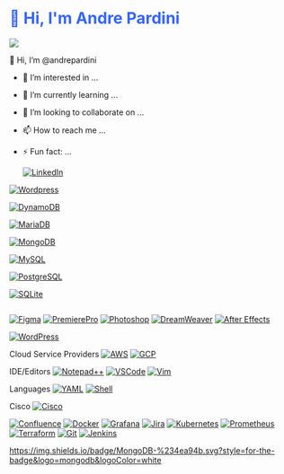 

<h1><span style="color: #3366ff;">👋 Hi, I'm Andre Pardini</span></h1>

<a href=#><img src="https://user-images.githubusercontent.com/507615/90595977-95e70e80-e220-11ea-864a-6a61adaff212.png"></a>

👋 Hi, I’m @andrepardini
- 👀 I’m interested in ...
- 🌱 I’m currently learning ...
- 💞️ I’m looking to collaborate on ...
- 📫 How to reach me ...
- ⚡ Fun fact: ...



  <a href=#><img alt ="LinkedIn" src="https://img.shields.io/badge/linkedin-%230077B5.svg?style=for-the-badge&logo=linkedin&logoColor=white"></a>



<a href="#"><img alt="Wordpress" src="https://img.shields.io/badge/Wordpress-21759B?style=for-the-badge&logo=wordpress&logoColor=white"></a>

<a href="#"><img alt="DynamoDB" src="https://img.shields.io/badge/Amazon%20DynamoDB-4053D6?style=for-the-badge&logo=Amazon%20DynamoDB&logoColor=white"></a>

<a href=#><img alt ="MariaDB" src="https://img.shields.io/badge/MariaDB-003545?style=for-the-badge&logo=mariadb&logoColor=white"></a>

<a href=#><img alt ="MongoDB" src="https://img.shields.io/badge/MongoDB-%234ea94b.svg?style=for-the-badge&logo=mongodb&logoColor=white"></a>

<a href=#><img alt ="MySQL" src="https://img.shields.io/badge/mysql-%2300f.svg?style=for-the-badge&logo=mysql&logoColor=white"></a>

<a href=#><img alt ="PostgreSQL" src="https://img.shields.io/badge/postgres-%23316192.svg?style=for-the-badge&logo=postgresql&logoColor=white"></a>

<a href=#><img alt ="SQLite" src="https://img.shields.io/badge/sqlite-%2307405e.svg?style=for-the-badge&logo=sqlite&logoColor=white"></a>

<a href=#><img alt ="" src=""></a>

<a href=#><img alt ="Figma" src="https://img.shields.io/badge/figma-%23F24E1E.svg?style=for-the-badge&logo=figma&logoColor=white"></a>
<a href=#><img alt ="PremierePro" src="https://img.shields.io/badge/Adobe%20Premiere%20Pro-9999FF.svg?style=for-the-badge&logo=Adobe%20Premiere%20Pro&logoColor=white"></a>
<a href=#><img alt ="Photoshop" src="https://img.shields.io/badge/adobe%20photoshop-%2331A8FF.svg?style=for-the-badge&logo=adobe%20photoshop&logoColor=white"></a>
<a href=#><img alt ="DreamWeaver" src="https://img.shields.io/badge/Adobe%20Dreamweaver-FF61F6.svg?style=for-the-badge&logo=Adobe%20Dreamweaver&logoColor=white"></a>
<a href=#><img alt ="After Effects" src="https://img.shields.io/badge/Adobe%20After%20Effects-9999FF.svg?style=for-the-badge&logo=Adobe%20After%20Effects&logoColor=white"></a>

<a href=#><img alt ="WordPress" src="https://img.shields.io/badge/WordPress-%23117AC9.svg?style=for-the-badge&logo=WordPress&logoColor=white"></a>

Cloud Service Providers
<a href=#><img alt ="AWS" src="https://img.shields.io/badge/AWS-%23FF9900.svg?style=for-the-badge&logo=amazon-aws&logoColor=white"></a>
<a href=#><img alt ="GCP" src="https://img.shields.io/badge/GoogleCloud-%234285F4.svg?style=for-the-badge&logo=google-cloud&logoColor=white"></a>

IDE/Editors
<a href=#><img alt ="Notepad++" src="https://img.shields.io/badge/Notepad++-90E59A.svg?style=for-the-badge&logo=notepad%2b%2b&logoColor=black"></a>
<a href=#><img alt ="VSCode" src="https://img.shields.io/badge/Visual%20Studio%20Code-0078d7.svg?style=for-the-badge&logo=visual-studio-code&logoColor=white"></a>
<a href=#><img alt ="Vim" src="https://img.shields.io/badge/VIM-%2311AB00.svg?style=for-the-badge&logo=vim&logoColor=white"></a>

Languages
<a href=#><img alt ="YAML" src="https://img.shields.io/badge/yaml-%23ffffff.svg?style=for-the-badge&logo=yaml&logoColor=151515"></a>
<a href=#><img alt ="Shell" src="https://img.shields.io/badge/shell_script-%23121011.svg?style=for-the-badge&logo=gnu-bash&logoColor=white"></a>

Cisco
<a href=#><img alt ="Cisco" src="https://img.shields.io/badge/cisco-%23049fd9.svg?style=for-the-badge&logo=cisco&logoColor=black"></a>


<a href=#><img alt ="Confluence" src="https://img.shields.io/badge/confluence-%23172BF4.svg?style=for-the-badge&logo=confluence&logoColor=white"></a>
<a href=#><img alt ="Docker" src="https://img.shields.io/badge/docker-%230db7ed.svg?style=for-the-badge&logo=docker&logoColor=white"></a>
<a href=#><img alt ="Grafana" src="https://img.shields.io/badge/grafana-%23F46800.svg?style=for-the-badge&logo=grafana&logoColor=white"></a>
<a href=#><img alt ="Jira" src="https://img.shields.io/badge/jira-%230A0FFF.svg?style=for-the-badge&logo=jira&logoColor=white"></a>
<a href=#><img alt ="Kubernetes" src="https://img.shields.io/badge/kubernetes-%23326ce5.svg?style=for-the-badge&logo=kubernetes&logoColor=white"></a>
<a href=#><img alt ="Prometheus" src="https://img.shields.io/badge/Prometheus-E6522C?style=for-the-badge&logo=Prometheus&logoColor=white"></a>
<a href=#><img alt ="Terraform" src="https://img.shields.io/badge/terraform-%235835CC.svg?style=for-the-badge&logo=terraform&logoColor=white"></a>
<a href=#><img alt ="Git" src="https://img.shields.io/badge/git-%23F05033.svg?style=for-the-badge&logo=git&logoColor=white"></a>
<a href=#><img alt ="Jenkins" src="https://img.shields.io/badge/jenkins-%232C5263.svg?style=for-the-badge&logo=jenkins&logoColor=white"></a>
<a href=#><img alt ="" src=""></a>
<a href=#><img alt ="" src=""></a>
<a href=#><img alt ="" src=""></a>
<a href=#><img alt ="" src=""></a>

https://img.shields.io/badge/MongoDB-%234ea94b.svg?style=for-the-badge&logo=mongodb&logoColor=white


<!---
andrepardini/andrepardini is a ✨ special ✨ repository because its `README.md` (this file) appears on your GitHub profile.
You can click the Preview link to take a look at your changes.
--->
